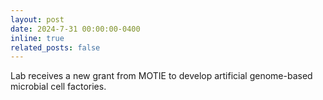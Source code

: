 ```yaml
---
layout: post
date: 2024-7-31 00:00:00-0400
inline: true
related_posts: false
---
```


Lab receives a new grant from MOTIE to develop artificial genome-based microbial cell factories.
